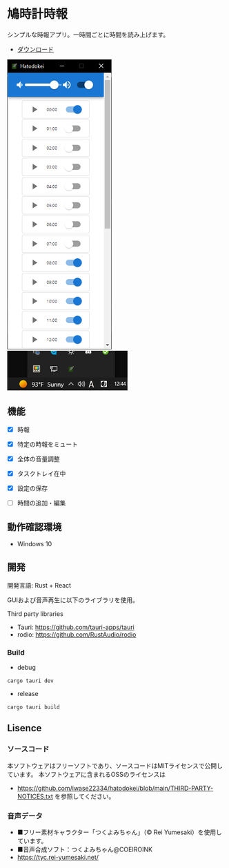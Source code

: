 # 鳩時計時報

シンプルな時報アプリ。一時間ごとに時間を読み上げます。

 - [ダウンロード](https://github.com/iwase22334/hatodokei/releases)

![キャプチャ1](https://raw.githubusercontent.com/iwase22334/hatodokei/main/capture/Capture1.png)
![キャプチャ2](https://raw.githubusercontent.com/iwase22334/hatodokei/main/capture/Capture2.png)

## 機能

 - [x] 時報
 - [x] 特定の時報をミュート
 - [x] 全体の音量調整
 - [x] タスクトレイ在中
 - [x] 設定の保存
 - [ ] 時間の追加・編集


## 動作確認環境

 - Windows 10

## 開発

開発言語: Rust + React

GUIおよび音声再生に以下のライブラリを使用。

Third party libraries

 - Tauri: https://github.com/tauri-apps/tauri
 - rodio: https://github.com/RustAudio/rodio

### Build

- debug
```
cargo tauri dev
```

- release
```
cargo tauri build
```

## Lisence

### ソースコード

本ソフトウェアはフリーソフトであり、ソースコードはMITライセンスで公開しています。 
本ソフトウェアに含まれるOSSのライセンスは
 - https://github.com/iwase22334/hatodokei/blob/main/THIRD-PARTY-NOTICES.txt
を参照してください。

### 音声データ

 - ■フリー素材キャラクター「つくよみちゃん」（© Rei Yumesaki）を使用しています。
 - ■音声合成ソフト：つくよみちゃん@COEIROINK
 - https://tyc.rei-yumesaki.net/
